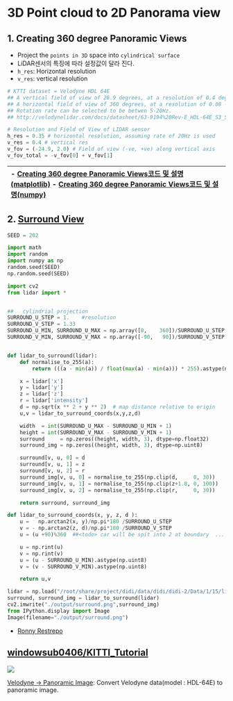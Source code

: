 # 3D Point cloud to 2D Panorama view

## 1. Creating 360 degree Panoramic Views

* Project the `points in 3D` space into `cylindrical surface`
* LiDAR센서의 특징에 따라 설정값이 달라 진다.
* `h_res`: Horizontal resolution
* `v_res`: vertical resolution

```python
# KTTI dataset = Velodyne HDL 64E
## A vertical field of view of 26.9 degrees, at a resolution of 0.4 degree intervals. The vertical field of view is broken up into +2 degrees above the sensor, and -24.9 degrees below the sensor.
## A horizontal field of view of 360 degrees, at a resolution of 0.08 - 0.35 (depending on the rotation rate)
## Rotation rate can be selected to be betwen 5-20Hz.
## http://velodynelidar.com/docs/datasheet/63-9194%20Rev-E_HDL-64E_S3_Spec%20Sheet_Web.pdf

# Resolution and Field of View of LIDAR sensor
h_res = 0.35 # horizontal resolution, assuming rate of 20Hz is used
v_res = 0.4 # vertical res
v_fov = (-24.9, 2.0) # Field of view (-ve, +ve) along vertical axis
v_fov_total = -v_fov[0] + v_fov[1]
```

| - [Creating 360 degree Panoramic Views코드 및 설명\(matplotlib\)](http://ronny.rest/blog/post_2017_03_25_lidar_to_2d/) - [Creating 360 degree Panoramic Views코드 및 설명\(numpy\)](http://ronny.rest/blog/post_2017_04_03_point_cloud_panorama/) |
| :--- |


## 2. [Surround View](https://github.com/hengck23/didi-udacity-2017/blob/master/baseline-04/didi_data/lidar_surround.py)

```python
SEED = 202

import math
import random
import numpy as np
random.seed(SEED)
np.random.seed(SEED)

import cv2
from lidar import *


##   cylindrial projection
SURROUND_U_STEP = 1.    #resolution
SURROUND_V_STEP = 1.33
SURROUND_U_MIN, SURROUND_U_MAX = np.array([0,    360])/SURROUND_U_STEP  # horizontal of cylindrial projection
SURROUND_V_MIN, SURROUND_V_MAX = np.array([-90,   90])/SURROUND_V_STEP  # vertical   of cylindrial projection


def lidar_to_surround(lidar):
    def normalise_to_255(a):
        return (((a - min(a)) / float(max(a) - min(a))) * 255).astype(np.uint8)

    x = lidar['x']
    y = lidar['y']
    z = lidar['z']
    r = lidar['intensity']
    d = np.sqrt(x ** 2 + y ** 2)  # map distance relative to origin
    u,v = lidar_to_surround_coords(x,y,z,d)

    width  = int(SURROUND_U_MAX - SURROUND_U_MIN + 1)
    height = int(SURROUND_V_MAX - SURROUND_V_MIN + 1)
    surround     = np.zeros((height, width, 3), dtype=np.float32)
    surround_img = np.zeros((height, width, 3), dtype=np.uint8)

    surround[v, u, 0] = d
    surround[v, u, 1] = z
    surround[v, u, 2] = r
    surround_img[v, u, 0] = normalise_to_255(np.clip(d,     0, 30))
    surround_img[v, u, 1] = normalise_to_255(np.clip(z+1.8, 0, 100))
    surround_img[v, u, 2] = normalise_to_255(np.clip(r,     0, 30))

    return surround, surround_img

def lidar_to_surround_coords(x, y, z, d ):
    u =   np.arctan2(x, y)/np.pi*180 /SURROUND_U_STEP
    v = - np.arctan2(z, d)/np.pi*180 /SURROUND_V_STEP
    u = (u +90)%360  ##<todo> car will be spit into 2 at boundary  ...

    u = np.rint(u)
    v = np.rint(v)
    u = (u - SURROUND_U_MIN).astype(np.uint8)
    v = (v - SURROUND_V_MIN).astype(np.uint8)

    return u,v

lidar = np.load("/root/share/project/didi/data/didi/didi-2/Data/1/15/lidar/1530509304325762000.npy")
surround, surround_img = lidar_to_surround(lidar)
cv2.imwrite("./output/surround.png",surround_img)
from IPython.display import Image
Image(filename="./output/surround.png")
```

* [Ronny Restrepo](http://ronny.rest/blog/post_2017_04_03_point_cloud_panorama/)

## [windowsub0406/KITTI\_Tutorial](https://github.com/windowsub0406/KITTI_Tutorial)

![](https://github.com/windowsub0406/KITTI_Tutorial/raw/master/images/pano.jpg)

[Velodyne -&gt; Panoramic Image](https://github.com/windowsub0406/KITTI_Tutorial/blob/master/Convert_Velo_2_Pano.ipynb): Convert Velodyne data\(model : HDL-64E\) to panoramic image.

